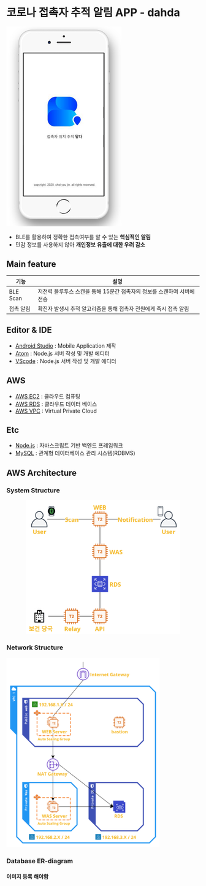 # 코로나 접촉자 추적 알림 APP - dahda
<img src="./img/loding.png" width = 300>






- BLE를 활용하여 정확한 접촉여부를 알 수 있는 **핵심적인 알림**
- 민감 정보를 사용하지 않아 **개인정보 유출에 대한 우려 감소**





## Main feature
| 기능 | 설명 |
| ------ | ------ |
| BLE Scan | 저전력 블루투스 스캔을 통해 15분간 접촉자의 정보를 스캔하여 서버에 전송 |
| 접촉 알림 | 확진자 발생시 추적 알고리즘을 통해 접촉자 전원에게 즉시 접촉 알림 | 



## Editor & IDE
- [Android Studio](https://developer.android.com/studio/index.html) : Mobile Application 제작
- [Atom](https://atom.io) : Node.js 서버 작성 및 개발 에디터
- [VScode](https://https://code.visualstudio.com/) : Node.js 서버 작성 및 개발 에디터

## AWS
- [AWS EC2](https://aws.amazon.com/ko/ec2/) : 클라우드 컴퓨팅
- [AWS RDS](https://aws.amazon.com/ko/rds/) : 클라우드 데이터 베이스
- [AWS VPC](https://aws.amazon.com/ko/vpc/) : Virtual Private Cloud

## Etc
- [Node.js](https://nodejs.org/) : 자바스크립트 기반 백엔드 프레임워크
- [MySQL](https://www.mysql.com) : 관계형 데이터베이스 관리 시스템(RDBMS)



## AWS Architecture
### System Structure
<center><img src="./img/system.png" width=400></center>

### Network Structure
<img src="./img/network.png" width=400>

### Database ER-diagram
#### 이미지 등록 해야함

